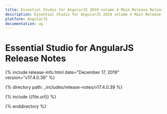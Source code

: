 ```yaml
---
title: Essential Studio for AngularJS 2019 volume 4 Main Release Release Notes  
description: Essential Studio for AngularJS 2019 volume 4 Main Release Release Notes  
platform: AngularJS
documentation: ug
---
```


# Essential Studio for AngularJS  Release Notes  

{% include release-info.html date="December 17, 2019"  version="v17.4.0.39" %} 


{% directory path: _includes/release-notes/v17.4.0.39 %}

{% include {{file.url}} %}

{% enddirectory %}